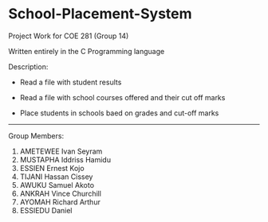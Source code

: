 # School-Placement-System
Project Work for COE 281 (Group 14)

Written entirely in the C Programming language

Description:
  
  * Read a file with student results
  
  * Read a file with school courses offered and their cut off marks
  
  * Place students in schools baed on grades and cut-off marks
  
  ***
 
 Group Members:
 
 1. AMETEWEE Ivan Seyram
 2. MUSTAPHA Iddriss Hamidu
 3. ESSIEN Ernest Kojo
 4. TIJANI Hassan Cissey
 5. AWUKU Samuel Akoto
 6. ANKRAH Vince Churchill
 7. AYOMAH Richard Arthur
 8. ESSIEDU Daniel
